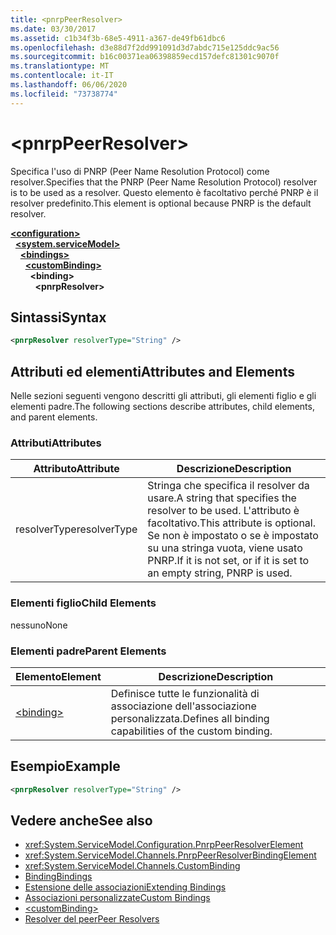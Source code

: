 ```yaml
---
title: <pnrpPeerResolver>
ms.date: 03/30/2017
ms.assetid: c1b34f3b-68e5-4911-a367-de49fb61dbc6
ms.openlocfilehash: d3e88d7f2dd991091d3d7abdc715e125ddc9ac56
ms.sourcegitcommit: b16c00371ea06398859ecd157defc81301c9070f
ms.translationtype: MT
ms.contentlocale: it-IT
ms.lasthandoff: 06/06/2020
ms.locfileid: "73738774"
---
```

# \<pnrpPeerResolver>
<span data-ttu-id="54dfa-101">Specifica l'uso di PNRP (Peer Name Resolution Protocol) come resolver.</span><span class="sxs-lookup"><span data-stu-id="54dfa-101">Specifies that the PNRP (Peer Name Resolution Protocol) resolver is to be used as a resolver.</span></span> <span data-ttu-id="54dfa-102">Questo elemento è facoltativo perché PNRP è il resolver predefinito.</span><span class="sxs-lookup"><span data-stu-id="54dfa-102">This element is optional because PNRP is the default resolver.</span></span>  
  
[**\<configuration>**](../configuration-element.md)\
&nbsp;&nbsp;[**\<system.serviceModel>**](system-servicemodel.md)\
&nbsp;&nbsp;&nbsp;&nbsp;[**\<bindings>**](bindings.md)\
&nbsp;&nbsp;&nbsp;&nbsp;&nbsp;&nbsp;[**\<customBinding>**](custombinding.md)\
&nbsp;&nbsp;&nbsp;&nbsp;&nbsp;&nbsp;&nbsp;&nbsp;**\<binding>**\
&nbsp;&nbsp;&nbsp;&nbsp;&nbsp;&nbsp;&nbsp;&nbsp;&nbsp;&nbsp;**\<pnrpResolver>**  
  
## <a name="syntax"></a><span data-ttu-id="54dfa-103">Sintassi</span><span class="sxs-lookup"><span data-stu-id="54dfa-103">Syntax</span></span>  
  
```xml  
<pnrpResolver resolverType="String" />
```  
  
## <a name="attributes-and-elements"></a><span data-ttu-id="54dfa-104">Attributi ed elementi</span><span class="sxs-lookup"><span data-stu-id="54dfa-104">Attributes and Elements</span></span>  
 <span data-ttu-id="54dfa-105">Nelle sezioni seguenti vengono descritti gli attributi, gli elementi figlio e gli elementi padre.</span><span class="sxs-lookup"><span data-stu-id="54dfa-105">The following sections describe attributes, child elements, and parent elements.</span></span>  
  
### <a name="attributes"></a><span data-ttu-id="54dfa-106">Attributi</span><span class="sxs-lookup"><span data-stu-id="54dfa-106">Attributes</span></span>  
  
|<span data-ttu-id="54dfa-107">Attributo</span><span class="sxs-lookup"><span data-stu-id="54dfa-107">Attribute</span></span>|<span data-ttu-id="54dfa-108">Descrizione</span><span class="sxs-lookup"><span data-stu-id="54dfa-108">Description</span></span>|  
|---------------|-----------------|  
|<span data-ttu-id="54dfa-109">resolverType</span><span class="sxs-lookup"><span data-stu-id="54dfa-109">resolverType</span></span>|<span data-ttu-id="54dfa-110">Stringa che specifica il resolver da usare.</span><span class="sxs-lookup"><span data-stu-id="54dfa-110">A string that specifies the resolver to be used.</span></span> <span data-ttu-id="54dfa-111">L'attributo è facoltativo.</span><span class="sxs-lookup"><span data-stu-id="54dfa-111">This attribute is optional.</span></span> <span data-ttu-id="54dfa-112">Se non è impostato o se è impostato su una stringa vuota, viene usato PNRP.</span><span class="sxs-lookup"><span data-stu-id="54dfa-112">If it is not set, or if it is set to an empty string, PNRP is used.</span></span>|  
  
### <a name="child-elements"></a><span data-ttu-id="54dfa-113">Elementi figlio</span><span class="sxs-lookup"><span data-stu-id="54dfa-113">Child Elements</span></span>  
 <span data-ttu-id="54dfa-114">nessuno</span><span class="sxs-lookup"><span data-stu-id="54dfa-114">None</span></span>  
  
### <a name="parent-elements"></a><span data-ttu-id="54dfa-115">Elementi padre</span><span class="sxs-lookup"><span data-stu-id="54dfa-115">Parent Elements</span></span>  
  
|<span data-ttu-id="54dfa-116">Elemento</span><span class="sxs-lookup"><span data-stu-id="54dfa-116">Element</span></span>|<span data-ttu-id="54dfa-117">Descrizione</span><span class="sxs-lookup"><span data-stu-id="54dfa-117">Description</span></span>|  
|-------------|-----------------|  
|[\<binding>](bindings.md)|<span data-ttu-id="54dfa-118">Definisce tutte le funzionalità di associazione dell'associazione personalizzata.</span><span class="sxs-lookup"><span data-stu-id="54dfa-118">Defines all binding capabilities of the custom binding.</span></span>|  
  
## <a name="example"></a><span data-ttu-id="54dfa-119">Esempio</span><span class="sxs-lookup"><span data-stu-id="54dfa-119">Example</span></span>  
  
```xml  
<pnrpResolver resolverType="String" />
```  
  
## <a name="see-also"></a><span data-ttu-id="54dfa-120">Vedere anche</span><span class="sxs-lookup"><span data-stu-id="54dfa-120">See also</span></span>

- <xref:System.ServiceModel.Configuration.PnrpPeerResolverElement>
- <xref:System.ServiceModel.Channels.PnrpPeerResolverBindingElement>
- <xref:System.ServiceModel.Channels.CustomBinding>
- [<span data-ttu-id="54dfa-121">Binding</span><span class="sxs-lookup"><span data-stu-id="54dfa-121">Bindings</span></span>](../../../wcf/bindings.md)
- [<span data-ttu-id="54dfa-122">Estensione delle associazioni</span><span class="sxs-lookup"><span data-stu-id="54dfa-122">Extending Bindings</span></span>](../../../wcf/extending/extending-bindings.md)
- [<span data-ttu-id="54dfa-123">Associazioni personalizzate</span><span class="sxs-lookup"><span data-stu-id="54dfa-123">Custom Bindings</span></span>](../../../wcf/extending/custom-bindings.md)
- [\<customBinding>](custombinding.md)
- [<span data-ttu-id="54dfa-124">Resolver del peer</span><span class="sxs-lookup"><span data-stu-id="54dfa-124">Peer Resolvers</span></span>](../../../wcf/feature-details/peer-resolvers.md)
